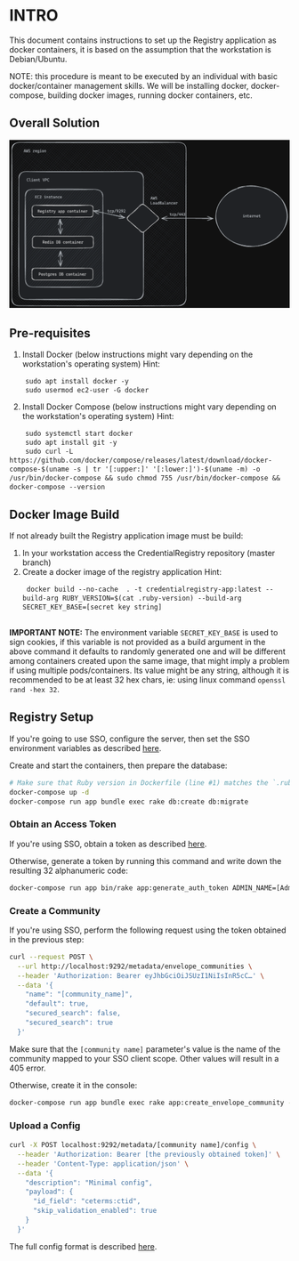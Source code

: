 # INTRO

This document contains instructions to set up the Registry application as docker containers, it is based on the assumption that the workstation is Debian/Ubuntu.

NOTE: this procedure is meant to be executed by an individual with basic docker/container management skills. We will be installing docker, docker-compose, building docker images, running docker containers, etc.

## Overall Solution

![alt text](image.png)

## Pre-requisites

1. Install Docker (below instructions might vary depending on the workstation's operating system)
   Hint:

```
    sudo apt install docker -y
    sudo usermod ec2-user -G docker
```

2. Install Docker Compose (below instructions might vary depending on the workstation's operating system)
   Hint:

```
    sudo systemctl start docker
    sudo apt install git -y
    sudo curl -L https://github.com/docker/compose/releases/latest/download/docker-compose-$(uname -s | tr '[:upper:]' '[:lower:]')-$(uname -m) -o /usr/bin/docker-compose && sudo chmod 755 /usr/bin/docker-compose && docker-compose --version
```

## Docker Image Build

If not already built the Registry application image must be build:

1. In your workstation access the CredentialRegistry repository (master branch)
2. Create a docker image of the registry application
   Hint:
   ```
    docker build --no-cache  . -t credentialregistry-app:latest --build-arg RUBY_VERSION=$(cat .ruby-version) --build-arg SECRET_KEY_BASE=[secret key string]
    
   ```
**IMPORTANT NOTE:** The environment variable `SECRET_KEY_BASE` is used to sign cookies, if this variable is not provided as a build argument in the above command it defaults to randomly generated one and will be different among containers created upon the same image, that might imply a problem if using multiple pods/containers. Its value might be any string, although it is recommended to be at least 32 hex chars, ie: using linux command `openssl rand -hex 32`.

## Registry Setup

If you're going to use SSO, configure the server, then set the SSO environment variables as described [here](/docs/09_single-sign-on.md).

Create and start the containers, then prepare the database:

```bash
# Make sure that Ruby version in Dockerfile (line #1) matches the `.ruby-version` file (ie: `3.4.3`)
docker-compose up -d
docker-compose run app bundle exec rake db:create db:migrate
```

### Obtain an Access Token

If you're using SSO, obtain a token as described [here](/docs/09_single-sign-on.md#access-token).

Otherwise, generate a token by running this command and write down the resulting 32 alphanumeric code:

```bash
docker-compose run app bin/rake app:generate_auth_token ADMIN_NAME=[Admin name] PUBLISHER_NAME=[Publisher name] USER_EMAIL=[valid email address]
```

### Create a Community

If you're using SSO, perform the following request using the token obtained in the previous step:

```bash
curl --request POST \
  --url http://localhost:9292/metadata/envelope_communities \
  --header 'Authorization: Bearer eyJhbGciOiJSUzI1NiIsInR5cC…' \
  --data '{
    "name": "[community_name]",
    "default": true,
    "secured_search": false,
    "secured_search": true
  }'
```

Make sure that the `[community name]` parameter's value is the name of the community mapped to your SSO client scope. Other values will result in a 405 error.

Otherwise, create it in the console:

```bash
docker-compose run app bundle exec rake app:create_envelope_community -- --name [community name] --default yes --secured no --secured-search yes
```

### Upload a Config

```bash
curl -X POST localhost:9292/metadata/[community name]/config \
  --header 'Authorization: Bearer [the previously obtained token]' \
  --header 'Content-Type: application/json' \
  --data '{
    "description": "Minimal config",
    "payload": {
      "id_field": "ceterms:ctid",
      "skip_validation_enabled": true
    }
  }'
```

The full config format is described [here](/docs/10_community-config.md).
